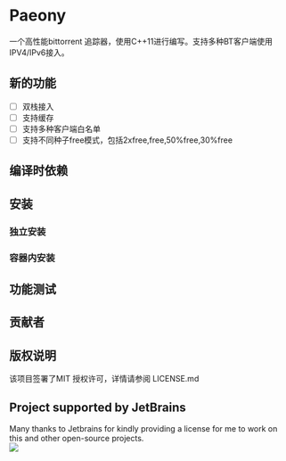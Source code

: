# Paeony

一个高性能bittorrent 追踪器，使用C++11进行编写。支持多种BT客户端使用IPV4/IPv6接入。

## 新的功能
-[ ] 双栈接入
-[ ] 支持缓存
-[ ] 支持多种客户端白名单
-[ ] 支持不同种子free模式，包括2xfree,free,50%free,30%free
## 编译时依赖

## 安装

### 独立安装

### 容器内安装

## 功能测试

## 贡献者

## 版权说明

该项目签署了MIT 授权许可，详情请参阅 LICENSE.md

## Project supported by JetBrains

Many thanks to Jetbrains for kindly providing a license for me to work on this and other open-source projects.  
[![](https://resources.jetbrains.com/storage/products/company/brand/logos/jb_beam.svg)](https://www.jetbrains.com/?from=https://github.com/Rio-Futaba/Paeony.git)
